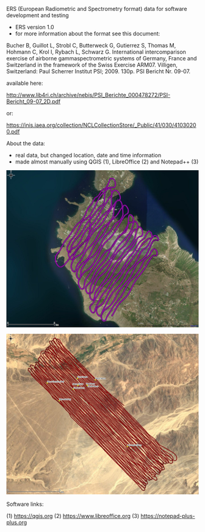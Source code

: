 ERS (European Radiometric and Spectrometry format) data for software development and testing
- ERS version 1.0
- for more information about the format see this document:

Bucher B, Guillot L, Strobl C, Butterweck G, Gutierrez S, Thomas M, Hohmann C, Krol I, Rybach L, Schwarz G. International intercomparison exercise of airborne gammaspectrometric systems of Germany, France and Switzerland in the framework of the Swiss Exercise ARM07. Villigen, Switzerland: Paul Scherrer Institut PSI; 2009. 130p. PSI Bericht Nr. 09-07.

available here:

http://www.lib4ri.ch/archive/nebis/PSI_Berichte_000478272/PSI-Bericht_09-07_2D.pdf

or:

https://inis.iaea.org/collection/NCLCollectionStore/_Public/41/030/41030200.pdf

About the data:
- real data, but changed location, date and time information
- made almost manually using QGIS (1), LibreOffice (2) and Notepad++ (3)

![Alt text](package_1A_ERS1.0_demo_data_ITALY_preview2_detail.jpg?raw=true "Italy dataset preview")

![Alt text](package_2A_ERS1.0_demo_data_PERU_preview.jpg?raw=true "Peru dataset preview")

Software links:

(1) https://qgis.org
(2) https://www.libreoffice.org
(3) https://notepad-plus-plus.org
